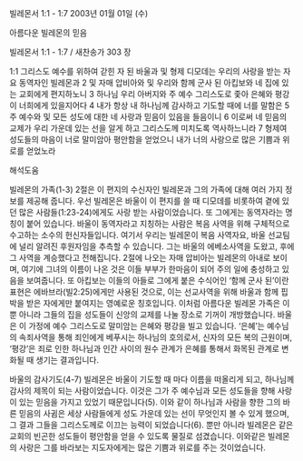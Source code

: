 빌레몬서 1:1 - 1:7 
2003년 01월 01일 (수)

아름다운 빌레몬의 믿음

빌레몬서 1:1 - 1:7 / 새찬송가 303 장

1:1 그리스도 예수를 위하여 갇힌 자 된 바울과 및 형제 디모데는 우리의 사랑을 받는 자요 동역자인 빌레몬과
2 및 자매 압비아와 및 우리와 함께 군사 된 아킵보와 네 집에 있는 교회에게 편지하노니
3 하나님 우리 아버지와 주 예수 그리스도로 좇아 은혜와 평강이 너희에게 있을지어다
4 내가 항상 내 하나님께 감사하고 기도할 때에 너를 말함은
5 주 예수와 및 모든 성도에 대한 네 사랑과 믿음이 있음을 들음이니
6 이로써 네 믿음의 교제가 우리 가운데 있는 선을 알게 하고 그리스도께 미치도록 역사하느니라
7 형제여 성도들의 마음이 너로 말미암아 평안함을 얻었으니 내가 너의 사랑으로 많은 기쁨과 위로를 얻었노라

해석도움

빌레몬의 가족(1-3)
2절은 이 편지의 수신자인 빌레몬과 그의 가족에 대해 여러 가지 정보를 제공해 줍니다. 우선 빌레몬은 바울이 이 편지를 쓸 때 디모데를 비롯하여 곁에 있던 많은 사람들(1:23-24)에게도 사랑 받는 사람이었습니다. 또 그에게는 동역자라는 명칭이 붙어 있습니다. 바울이 동역자라고 지칭하는 사람은 복음 사역을 위해 구체적으로 수고하는 소수의 헌신자들입니다. 여기서 우리는 빌레몬이 복음 사역자요, 바울 선교팀에 널리 알려진 후원자임을 추측할 수 있습니다. 그는 바울의 에베소사역을 도왔고, 후에 그 사역을 계승했다고 전해집니다. 2절에 나오는 자매 압비아는 빌레몬의 아내로 보이며, 여기에 그녀의 이름이 나온 것은 이들 부부가 한마음이 되어 주의 일에 충성하고 있음을 보여줍니다. 또 아킵보는 이들의 아들로 그에게 붙은 수식어인 ‘함께 군사 된’이란 표현은 에바브라(빌2:25)에게만 사용된 것으로, 이는 선교사역을 위해 바울과 함께 핍박을 받은 자에게만 붙여지는 영예로운 칭호입니다. 이처럼 아름다운 빌레몬 가족은 이 뿐 아니라 그들의 집을 성도들이 신앙의 교제를 나눌 장소로 기꺼이 개방했습니다. 바울은 이 가정에 예수 그리스도로 말미암는 은혜와 평강을 빌고 있습니다. ‘은혜’는 예수님의 속죄사역을 통해 죄인에게 베푸시는 하나님의 호의로서, 신자의 모든 복의 근원이며, ‘평강’은 죄로 인한 하나님과 인간 사이의 원수 관계가 은혜를 통해서 화목된 관계로 변화될 때 생기는 결과입니다.

바울의 감사기도(4-7)
빌레몬은 바울이 기도할 때 마다 이름을 떠올리게 되고, 하나님께 감사의 제목이 되는 사람이었습니다. 이것은 그가 주 예수님과 모든 성도들을 향해 사랑이 있는 믿음을 가지고 있었기 때문입니다(5). 이와 같이 하나님과 사람을 향한 그의 바른 믿음의 사귐은 세상 사람들에게 성도 가운데 있는 선이 무엇인지 볼 수 있게 했으며, 그 결과 그들을 그리스도께로 이끄는 능력이 되었습니다(6). 뿐만 아니라 빌레몬은 같은 교회의 빈곤한 성도들이 평안함을 얻을 수 있도록 물질로 섬겼습니다. 이와같은 빌레몬의 사랑은 그를 바라보는 지도자에게는 많은 기쁨과 위로를 주는 것이었습니다.
